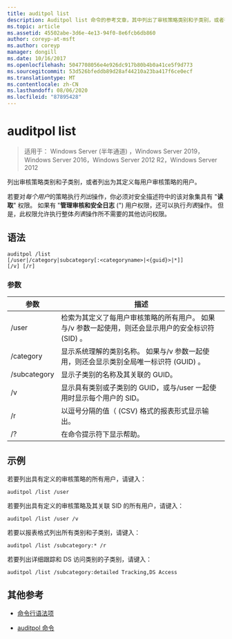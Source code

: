 ```yaml
---
title: auditpol list
description: Auditpol list 命令的参考文章，其中列出了审核策略类别和子类别，或者列出了为其定义了每用户审核策略的用户。
ms.topic: article
ms.assetid: 45502abe-3d6e-4e13-94f0-8e6fcb6db860
author: coreyp-at-msft
ms.author: coreyp
manager: dongill
ms.date: 10/16/2017
ms.openlocfilehash: 5047708056e4e926dc917b80b4b0a41ce5f9d773
ms.sourcegitcommit: 53d526bfeddb89d28af44210a23ba417f6ce0ecf
ms.translationtype: MT
ms.contentlocale: zh-CN
ms.lasthandoff: 08/06/2020
ms.locfileid: "87895428"
---
```

# <a name="auditpol-list"></a>auditpol list

> 适用于： Windows Server (半年通道) ，Windows Server 2019，Windows Server 2016，Windows Server 2012 R2，Windows Server 2012

列出审核策略类别和子类别，或者列出为其定义每用户审核策略的用户。

若要对*每个用户*的策略执行*列出*操作，你必须对安全描述符中的该对象集具有 "**读取**" 权限。 如果有 "**管理审核和安全日志** (") 用户权限，还可以执行*列表*操作。 但是，此权限允许执行整体*列表*操作所不需要的其他访问权限。

## <a name="syntax"></a>语法

```
auditpol /list
[/user|/category|subcategory[:<categoryname>|<{guid}>|*]]
[/v] [/r]
```

### <a name="parameters"></a>参数

| 参数 | 描述 |
| ------- | -------- |
| /user | 检索为其定义了每用户审核策略的所有用户。 如果与/v 参数一起使用，则还会显示用户的安全标识符 (SID) 。 |
| /category | 显示系统理解的类别名称。 如果与/v 参数一起使用，则还会显示类别全局唯一标识符 (GUID) 。 |
| /subcategory | 显示子类别的名称及其关联的 GUID。 |
| /v | 显示具有类别或子类别的 GUID，或与/user 一起使用时显示每个用户的 SID。 |
| /r | 以逗号分隔的值（ (CSV) 格式的报表形式显示输出。 |
| /? | 在命令提示符下显示帮助。 |

## <a name="examples"></a>示例

若要列出具有定义的审核策略的所有用户，请键入：

```
auditpol /list /user
```

若要列出具有定义的审核策略及其关联 SID 的所有用户，请键入：

```
auditpol /list /user /v
```

若要以报表格式列出所有类别和子类别，请键入：

```
auditpol /list /subcategory:* /r
```

若要列出详细跟踪和 DS 访问类别的子类别，请键入：

```
auditpol /list /subcategory:detailed Tracking,DS Access
```

## <a name="additional-references"></a>其他参考

- [命令行语法项](command-line-syntax-key.md)

- [auditpol 命令](auditpol.md)
